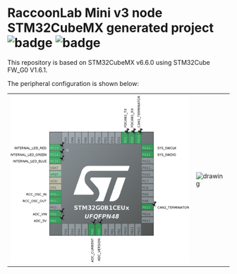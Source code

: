 # RaccoonLab Mini v3 node STM32CubeMX generated project ![badge](https://github.com/RaccoonLabHardware/mini-v3-ioc/actions/workflows/tests.yml/badge.svg) ![badge](https://github.com/RaccoonLabHardware/mini-v3-ioc/actions/workflows/cubeide_build.yml/badge.svg)

This repository is based on STM32CubeMX v6.6.0 using STM32Cube FW_G0 V1.6.1.

The peripheral configuration is shown below:

| | |
|-|-|
| <img src="Assets/stm32cubemx.png" alt="drawing" width=410> | <img src="https://docs.raccoonlab.co/assets/img/pinout.e7b1d6b7.png" alt="drawing" width=325> |
